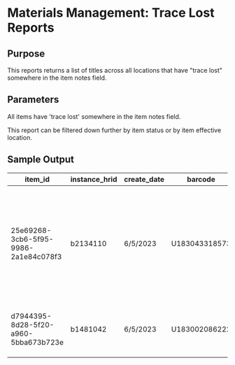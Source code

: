 # Materials Management: Trace Lost Reports  

## Purpose
This reports returns a list of titles across all locations that have "trace lost" somewhere in the item notes field.

## Parameters
All items have 'trace lost' somewhere in the item notes field. 

This report can be filtered down further by item status or by item effective location.

## Sample Output
| item_id                              | instance_hrid | create_date | barcode       | status       | effective_location_name | temporary_location_name | permanent_location_name | effective_call_number | item_suppressed | material_type_name | title                  | author                                                  | copy_number | volume | enumeration           | note_type_name | note                                                                                     | loan_item_status | loan_due_date | loan_return_date | num_loans |
|--------------------------------------|---------------|-------------|---------------|--------------|-------------------------|-------------------------|-------------------------|-----------------------|-----------------|--------------------|------------------------|---------------------------------------------------------|-------------|--------|-----------------------|----------------|------------------------------------------------------------------------------------------|------------------|---------------|------------------|-----------|
| 25e69268-3cb6-5f95-9986-2a1e84c078f3 | b2134110      | 6/5/2023    | U183043318573 | Long missing | Art & Architecture      |                         |                         | F1219 .A7633          | FALSE           | journal            | ArqueologÃ­a mexicana. | Instituto Nacional de AntropologÃ­a e Historia (Mexico) | 1           |        | v.15-16 no.89-94 2008 | Note           | Changed from Trace 2 to Trace Lost   5/12/22 \| Trace Lost Final Search Ã¢Â€Â“ June 2022 |                  |               |                  | 0         |
| d7944395-8d28-5f20-a960-5bba673b723e | b1481042      | 6/5/2023    | U183002086222 | Long missing | Art & Architecture      |                         |                         | HT166 .N28            | FALSE           | book               | Proceedings.           | National Conference on Urban Design                     | 1           |        | 1st 1978              | Note           | Trace Lost Final Search - March 2022                                                     |                  |               |                  | 0         |
